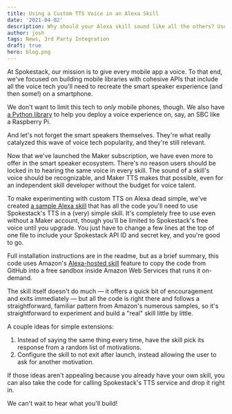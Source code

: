 ```yaml
---
title: Using a Custom TTS Voice in an Alexa Skill
date: '2021-04-02'
description: Why should your Alexa skill sound like all the others? Use Spokestack's custom TTS to make your skill stand out!
author: josh
tags: News, 3rd Party Integration
draft: true
hero: blog.png
---
```


At Spokestack, our mission is to give every mobile app a voice. To that end, we've focused on building mobile libraries with cohesive APIs that include all the voice tech you'll need to recreate the smart speaker experience (and then some!) on a smartphone.

We don't want to limit this tech to _only_ mobile phones, though. We also have [a Python library](https://github.com/spokestack/spokestack-python/) to help you deploy a voice experience on, say, an SBC like a Raspberry Pi.

And let's not forget the smart speakers themselves. They're what really catalyzed this wave of voice tech popularity, and they're still relevant.

Now that we've launched the Maker subscription, we have even more to offer in the smart speaker ecosystem. There's no reason users should be locked in to hearing the same voice in every skill. The sound of a skill's voice should be recognizable, and Maker TTS makes that possible, even for an independent skill developer without the budget for voice talent.

To make experimenting with custom TTS on Alexa dead simple, we've created [a sample Alexa skill](https://github.com/spokestack/alexa-custom-tts) that has all the code you'll need to use Spokestack's TTS in a (very) simple skill. It's completely free to use even without a Maker account, though you'll be limited to Spokestack's free voice until you upgrade. You just have to change a few lines at the top of one file to include your Spokestack API ID and secret key, and you're good to go.

Full installation instructions are in the readme, but as a brief summary, this code uses Amazon's [Alexa-hosted skill](https://developer.amazon.com/en-US/docs/alexa/hosted-skills/build-a-skill-end-to-end-using-an-alexa-hosted-skill.html) feature to copy the code from GitHub into a free sandbox inside Amazon Web Services that runs it on-demand.

The skill itself doesn't do much — it offers a quick bit of encouragement and exits immediately — but all the code is right there and follows a straightforward, familiar pattern from Amazon's numerous samples, so it's straightforward to experiment and build a "real" skill little by little.

A couple ideas for simple extensions:

1. Instead of saying the same thing every time, have the skill pick its response from a random list of motivations.
1. Configure the skill to not exit after launch, instead allowing the user to ask for another motivation.

If those ideas aren't appealing because you already have your own skill, you can also take the code for calling Spokestack's TTS service and drop it right in.

We can't wait to hear what you'll build!
